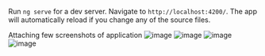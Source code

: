 Run `ng serve` for a dev server. Navigate to `http://localhost:4200/`. The app will automatically reload if you change any of the source files.

Attaching few screenshots of application
![image](https://user-images.githubusercontent.com/20842894/137128518-0bacfc66-153e-4647-830b-9db32b7561af.png)
![image](https://user-images.githubusercontent.com/20842894/137128591-9d0f46bf-d257-4c3c-a66b-80323b5b9d63.png)
![image](https://user-images.githubusercontent.com/20842894/137128641-a5e50531-2c1b-4fd3-918c-59f367d5e5e0.png)
![image](https://user-images.githubusercontent.com/20842894/137128757-90cb7cdf-68e3-4148-a37b-c324338197a5.png)
